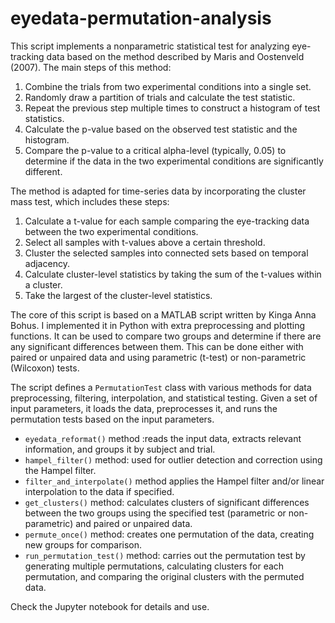 # eyedata-permutation-analysis

This script implements a nonparametric statistical test for analyzing eye-tracking data based on the method described by Maris and Oostenveld (2007). The main steps of this method:

1. Combine the trials from two experimental conditions into a single set.
2. Randomly draw a partition of trials and calculate the test statistic.
3. Repeat the previous step multiple times to construct a histogram of test statistics.
4. Calculate the p-value based on the observed test statistic and the histogram.
5. Compare the p-value to a critical alpha-level (typically, 0.05) to determine if the data in the two experimental conditions are significantly different.

The method is adapted for time-series data by incorporating the cluster mass test, which includes these steps:

1. Calculate a t-value for each sample comparing the eye-tracking data between the two experimental conditions.
2. Select all samples with t-values above a certain threshold.
3. Cluster the selected samples into connected sets based on temporal adjacency.
4. Calculate cluster-level statistics by taking the sum of the t-values within a cluster.
5. Take the largest of the cluster-level statistics.

The core of this script is based on a MATLAB script written by Kinga Anna Bohus. I implemented it in Python with extra preprocessing and plotting functions. It can be used to compare two groups and determine if there are any significant differences between them. This can be done either with paired or unpaired data and using parametric (t-test) or non-parametric (Wilcoxon) tests.

The script defines a `PermutationTest` class with various methods for data preprocessing, filtering, interpolation, and statistical testing. Given a set of input parameters, it loads the data, preprocesses it, and runs the permutation tests based on the input parameters.

- `eyedata_reformat()` method :reads the input data, extracts relevant information, and groups it by subject and trial.
- `hampel_filter()` method: used for outlier detection and correction using the Hampel filter.
- `filter_and_interpolate()` method applies the Hampel filter and/or linear interpolation to the data if specified.
- `get_clusters()` method: calculates clusters of significant differences between the two groups using the specified test (parametric or non-parametric) and paired or unpaired data.
- `permute_once()` method: creates one permutation of the data, creating new groups for comparison.
- `run_permutation_test()` method: carries out the permutation test by generating multiple permutations, calculating clusters for each permutation, and comparing the original clusters with the permuted data.

Check the Jupyter notebook for details and use.
